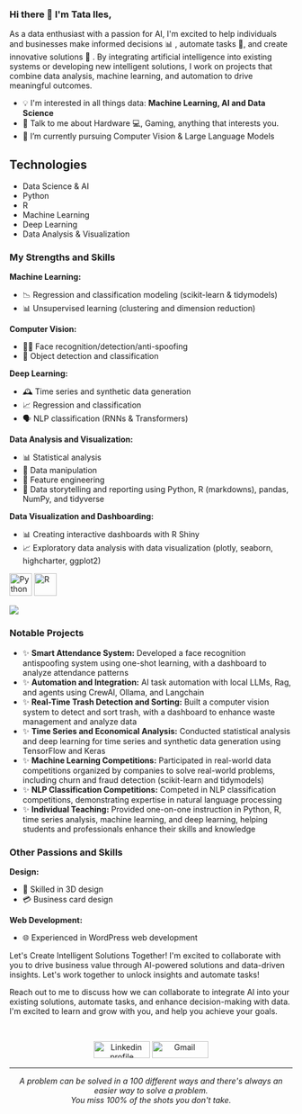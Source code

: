 ### Hi there 👋 I'm Tata Iles,

As a data enthusiast with a passion for AI, I'm excited to help individuals and businesses make informed decisions :bar_chart: , automate tasks :robot:, and create innovative solutions :dart: . By integrating artificial intelligence into existing systems or developing new intelligent solutions, I work on projects that combine data analysis, machine learning, and automation to drive meaningful outcomes.

- :bulb: I'm interested in all things data: **Machine Learning, AI and Data Science**
- 💬 Talk to me about Hardware 💻, Gaming, anything that interests you.
- 🌱 I’m currently pursuing Computer Vision & Large Language Models

## Technologies 
- Data Science & AI
- Python
- R
- Machine Learning
- Deep Learning
- Data Analysis & Visualization


### My Strengths and Skills

**Machine Learning:**

- 📉 Regression and classification modeling (scikit-learn & tidymodels)
- 📊 Unsupervised learning (clustering and dimension reduction)

**Computer Vision:**

- 🕵️‍♂️ Face recognition/detection/anti-spoofing
- 🧩 Object detection and classification

**Deep Learning:**

- 🕰️ Time series and synthetic data generation
- 📈 Regression and classification
- 🗣️ NLP classification (RNNs & Transformers)

**Data Analysis and Visualization:**

- 📊 Statistical analysis
- 🔄 Data manipulation
- 🔧 Feature engineering
- 📜 Data storytelling and reporting using Python, R (markdowns), pandas, NumPy, and tidyverse

**Data Visualization and Dashboarding:**

- 📊 Creating interactive dashboards with R Shiny
- 📈 Exploratory data analysis with data visualization (plotly, seaborn, highcharter, ggplot2)

<p align="left">
<img title="Python" src="https://raw.githubusercontent.com/Thomas-George-T/Thomas-George-T/master/assets/python.svg" width="40" height="40" />
<img title="R" src="https://vectorseek.com/wp-content/uploads/2023/04/R-Logo-Vector-730x730.jpg" width="40" height="40" />
</p>

<a href="https://github.com/tatailes19">
  <img src="https://github-readme-stats.vercel.app/api/top-langs/?username=tatailes19&theme=radical&hide=glsl,python" />
</a>


### Notable Projects

- ✨ **Smart Attendance System:** Developed a face recognition antispoofing system using one-shot learning, with a dashboard to analyze attendance patterns
- ✨ **Automation and Integration:** AI task automation with local LLMs, Rag, and agents using CrewAI, Ollama, and Langchain
- ✨ **Real-Time Trash Detection and Sorting:** Built a computer vision system to detect and sort trash, with a dashboard to enhance waste management and analyze data
- ✨ **Time Series and Economical Analysis:** Conducted statistical analysis and deep learning for time series and synthetic data generation using TensorFlow and Keras
- ✨ **Machine Learning Competitions:** Participated in real-world data competitions organized by companies to solve real-world problems, including churn and fraud detection (scikit-learn and tidymodels)
- ✨ **NLP Classification Competitions:** Competed in NLP classification competitions, demonstrating expertise in natural language processing
- ✨ **Individual Teaching:** Provided one-on-one instruction in Python, R, time series analysis, machine learning, and deep learning, helping students and professionals enhance their skills and knowledge

### Other Passions and Skills

**Design:**

- 🎨 Skilled in 3D design
- 💳 Business card design

**Web Development:**

- 🌐 Experienced in WordPress web development


Let's Create Intelligent Solutions Together!
I'm excited to collaborate with you to drive business value through AI-powered solutions and data-driven insights. Let's work together to unlock insights and automate tasks!

Reach out to me to discuss how we can collaborate to integrate AI into your existing solutions, automate tasks, and enhance decision-making with data. I'm excited to learn and grow with you, and help you achieve your goals.

<br>
<p align="center">
    <a href="https://www.linkedin.com/in/ilès-tata/"><img alt="Linkedin profile" title="Linkedin" src="https://raw.githubusercontent.com/Thomas-George-T/Thomas-George-T/master/assets/linkedin.svg" width="100" height="30" /></a>
    <a href="mailto:tatailes34@gmail.com"><img alt="Gmail" src="https://raw.githubusercontent.com/Thomas-George-T/Thomas-George-T/master/assets/google-gmail.svg" title="Email" width="100" height="30" /></a>
</p>
<hr \>
<p align="center">
   <i>A problem can be solved in a 100 different ways and there's always an easier way to solve a problem.</i>
   <br>
   <i>You miss 100% of the shots you don't take.</i>
</p>
